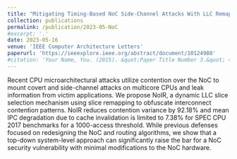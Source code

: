 ```yaml
---
title: "Mitigating Timing-Based NoC Side-Channel Attacks With LLC Remapping"
collection: publications
permalink: /publication/2023-05-NoC
#excerpt: '.'
date: 2023-05-16
venue: 'IEEE Computer Architecture Letters'
paperurl: 'https://ieeexplore.ieee.org/abstract/document/10124988'
#citation: 'Your Name, You. (2015). &quot;Paper Title Number 3.&quot; <i>Journal 1</i>. 1(3).'
---
```


Recent CPU microarchitectural attacks utilize contention over the NoC to mount covert and side-channel attacks on multicore CPUs and leak information from victim applications. We propose NoIR, a dynamic LLC slice selection mechanism using slice remapping to obfuscate interconnect contention patterns. NoIR reduces contention variance by 92.18% and mean IPC degradation due to cache invalidation is limited to 7.38% for SPEC CPU 2017 benchmarks for a 1000-access threshold. While previous defenses focused on redesigning the NoC and routing algorithms, we show that a top-down system-level approach can significantly raise the bar for a NoC security vulnerability with minimal modifications to the NoC hardware.
